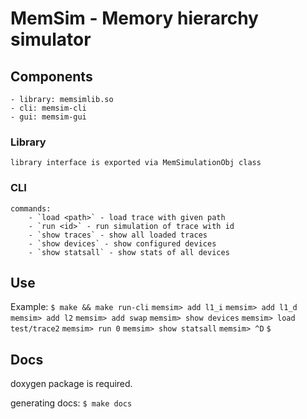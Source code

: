 # MemSim - Memory hierarchy simulator

## Components

	- library: memsimlib.so
	- cli: memsim-cli
	- gui: memsim-gui

### Library

	library interface is exported via MemSimulationObj class

### CLI

	commands:
		- `load <path>` - load trace with given path
		- `run <id>` - run simulation of trace with id
		- `show traces` - show all loaded traces
		- `show devices` - show configured devices
		- `show statsall` - show stats of all devices

## Use

Example: `$ make && make run-cli`
	`memsim> add l1_i`
	`memsim> add l1_d`
	`memsim> add l2`
	`memsim> add swap`
	`memsim> show devices`
	`memsim> load test/trace2`
	`memsim> run 0`
	`memsim> show statsall`
	`memsim> ^D`
	`$`

## Docs

doxygen package is required.

generating docs: `$ make docs`
